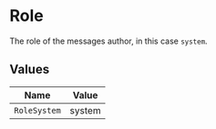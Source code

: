 # Role

The role of the messages author, in this case `system`.


## Values

| Name         | Value        |
| ------------ | ------------ |
| `RoleSystem` | system       |